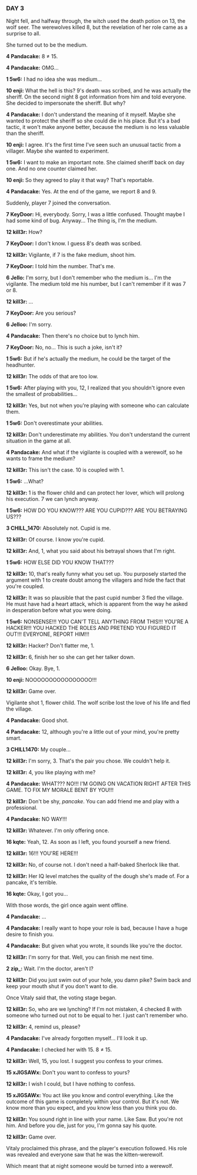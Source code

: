 ### DAY 3

Night fell, and halfway through, the witch used the death potion on 13, the wolf seer. The werewolves killed 8, but the revelation of her role came as a surprise to all.

She turned out to be the medium.

**4 Pandacake:** 8 ≠ 15.

**4 Pandacake:** OMG...

**1 5w6:** I had no idea she was medium...

**10 enji:** What the hell is this? 9's death was scribed, and he was actually the sheriff. On the second night 8 got information from him and told everyone. She decided to impersonate the sheriff. But why?

**4 Pandacake:** I don't understand the meaning of it myself. Maybe she wanted to protect the sheriff so she could die in his place. But it's a bad tactic, it won't make anyone better, because the medium is no less valuable than the sheriff.

**10 enji:** I agree. It's the first time I've seen such an unusual tactic from a villager. Maybe she wanted to experiment.

**1 5w6:** I want to make an important note. She claimed sheriff back on day one. And no one counter claimed her.

**10 enji:** So they agreed to play it that way? That's reportable.

**4 Pandacake:** Yes. At the end of the game, we report 8 and 9.

Suddenly, player 7 joined the conversation.

**7 KeyDoor:** Hi, everybody. Sorry, I was a little confused. Thought maybe I had some kind of bug. Anyway... The thing is, I'm the medium.

**12 kill3r:** How?

**7 KeyDoor:** I don't know. I guess 8's death was scribed.

**12 kill3r:** Vigilante, if 7 is the fake medium, shoot him.

**7 KeyDoor:** I told him the number. That's me.

**6 Jello:** I'm sorry, but I don't remember who the medium is... I'm the vigilante. The medium told me his number, but I can't remember if it was 7 or 8.

**12 kill3r:** ...

**7 KeyDoor:** Are you serious?

**6 Jelloo:** I'm sorry.

**4 Pandacake:** Then there's no choice but to lynch him.

**7 KeyDoor:** No, no... This is such a joke, isn't it?

**1 5w6:** But if he's actually the medium, he could be the target of the headhunter.

**12 kill3r:** The odds of that are too low.

**1 5w6:** After playing with you, 12, I realized that you shouldn't ignore even the smallest of probabilities...

**12 kill3r:** Yes, but not when you're playing with someone who can calculate them.

**1 5w6:** Don't overestimate your abilities.

**12 kill3r:** Don't underestimate my abilities. You don't understand the current situation in the game at all.

**4 Pandacake:** And what if the vigilante is coupled with a werewolf, so he wants to frame the medium?

**12 kill3r:** This isn't the case. 10 is coupled with 1.

**1 5w6:** ...What?

**12 kill3r:** 1 is the flower child and can protect her lover, which will prolong his execution. 7 we can lynch anyway.

**1 5w6:** HOW DO YOU KNOW??? ARE YOU CUPID??? ARE YOU BETRAYING US???

**3 CHILL_1470:** Absolutely not. Cupid is me.

**12 kill3r:** Of course. I know you're cupid.

**12 kill3r:** And, 1, what you said about his betrayal shows that I'm right.

**1 5w6:** HOW ELSE DID YOU KNOW THAT???

**12 kill3r:** 10, that's really funny what you set up. You purposely started the argument with 1 to create doubt among the villagers and hide the fact that you're coupled.

**12 kill3r:** It was so plausible that the past cupid number 3 fled the village. He must have had a heart attack, which is apparent from the way he asked in desperation before what you were doing. 

**1 5w6:** NONSENSE!!! YOU CAN'T TELL ANYTHING FROM THIS!!! YOU'RE A HACKER!!! YOU HACKED THE ROLES AND PRETEND YOU FIGURED IT OUT!!! EVERYONE, REPORT HIM!!!

**12 kill3r:** Hacker? Don't flatter me, 1.

**12 kill3r:** 6, finish her so she can get her talker down.

**6 Jelloo:** Okay. Bye, 1.

**10 enji:** NOOOOOOOOOOOOOOOO!!!

**12 kill3r:** Game over.

Vigilante shot 1, flower child. The wolf scribe lost the love of his life and fled the village.

**4 Pandacake:** Good shot.

**4 Pandacake:** 12, although you're a little out of your mind, you're pretty smart.

**3 CHILL1470:** My couple...

**12 kill3r:** I'm sorry, 3. That's the pair you chose. We couldn't help it.

**12 kill3r:** 4, you like playing with me?

**4 Pandacake:** WHAT??? NO!!! I'M GOING ON VACATION RIGHT AFTER THIS GAME. TO FIX MY MORALE BENT BY YOU!!!

**12 kill3r:** Don't be shy, *pancake*. You can add friend me and play with a professional.

**4 Pandacake:** NO WAY!!! 

**12 kill3r:** Whatever. I'm only offering once.

**16 kqte:** Yeah, 12. As soon as I left, you found yourself a new friend.

**12 kill3r:** 16!!! YOU'RE HERE!!!

**12 kill3r:** No, of course not. I don't need a half-baked Sherlock like that.

**12 kill3r:** Her IQ level matches the quality of the dough she's made of. For a pancake, it's terrible.

**16 kqte:** Okay, I got you...

With those words, the girl once again went offline.

**4 Pandacake:** ...

**4 Pandacake:** I really want to hope your role is bad, because I have a huge desire to finish you.

**4 Pandacake:** But given what you wrote, it sounds like you're the doctor.

**12 kill3r:** I'm sorry for that. Well, you can finish me next time.

**2 zip_:** Wait. I'm the doctor, aren't I?

**12 kill3r:** Did you just swim out of your hole, you damn pike? Swim back and keep your mouth shut if you don't want to die.

Once Vitaly said that, the voting stage began.

**12 kill3r:** So, who are we lynching? If I'm not mistaken, 4 checked 8 with someone who turned out not to be equal to her. I just can't remember who.

**12 kill3r:** 4, remind us, please?

**4 Pandacake:** I've already forgotten myself... I'll look it up.

**4 Pandacake:** I checked her with 15. 8 ≠ 15.

**12 kill3r:** Well, 15, you lost. I suggest you confess to your crimes.

**15 xJIGSAWx:** Don't you want to confess to yours? 

**12 kill3r:** I wish I could, but I have nothing to confess.

**15 xJIGSAWx:** You act like you know and control everything. Like the outcome of this game is completely within your control. But it's not. We know more than you expect, and you know less than you think you do.

**12 kill3r:** You sound right in line with your name. Like Saw. But you're not him. And before you die, just for you, I'm gonna say his quote.

**12 kill3r:** Game over.

Vitaly proclaimed this phrase, and the player's execution followed. His role was revealed and everyone saw that he was the kitten-werewolf.

Which meant that at night someone would be turned into a werewolf.